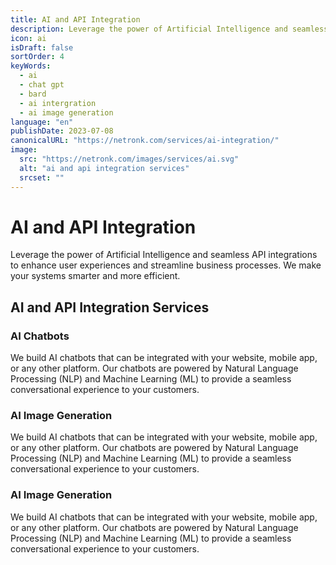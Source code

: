```yaml
---
title: AI and API Integration
description: Leverage the power of Artificial Intelligence and seamless API integrations to enhance user experiences and streamline business processes. We make your systems smarter and more efficient.
icon: ai
isDraft: false
sortOrder: 4
keyWords:
  - ai
  - chat gpt
  - bard
  - ai intergration
  - ai image generation
language: "en"
publishDate: 2023-07-08
canonicalURL: "https://netronk.com/services/ai-integration/"
image:
  src: "https://netronk.com/images/services/ai.svg"
  alt: "ai and api integration services"
  srcset: ""
---
```


# AI and API Integration

Leverage the power of Artificial Intelligence and seamless API integrations to enhance user experiences and streamline business processes. We make your systems smarter and more efficient.

## AI and API Integration Services

### AI Chatbots

We build AI chatbots that can be integrated with your website, mobile app, or any other platform. Our chatbots are powered by Natural Language Processing (NLP) and Machine Learning (ML) to provide a seamless conversational experience to your customers.

### AI Image Generation

We build AI chatbots that can be integrated with your website, mobile app, or any other platform. Our chatbots are powered by Natural Language Processing (NLP) and Machine Learning (ML) to provide a seamless conversational experience to your customers.

### AI Image Generation

We build AI chatbots that can be integrated with your website, mobile app, or any other platform. Our chatbots are powered by Natural Language Processing (NLP) and Machine Learning (ML) to provide a seamless conversational experience to your customers.
